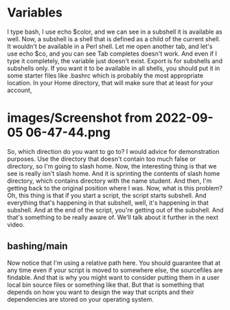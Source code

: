 # Variables
I type bash, I use echo $color,
and we can see in a subshell
it is available as well.
Now, a subshell is a shell
that is defined as a child
of the current shell.
It wouldn't be available in a Perl shell.
Let me open another tab,
and let's use echo $co,
and you can see Tab
completes doesn't work.
And even if I type it completely,
the variable just doesn't exist.
Export is for subshells
and subshells only.
If you want it to be
available in all shells,
you should put it in some
starter files like .bashrc
which is probably the
most appropriate location.
In your Home directory,
that will make sure that
at least for your account,

# images/Screenshot from 2022-09-05 06-47-44.png
So, which direction do you want to go to?
I would advice for demonstration purposes.
Use the directory that
doesn't contain too much false
or directory, so I'm going to slash home.
Now, the interesting thing is that we see
is really isn't slash home.
And it is sprinting the contents
of slash home directory,
which contains directory
with the name student.
And then, I'm getting back
to the original position
where I was.
Now, what is this problem?
Oh, this thing is that
if you start a script,
the script starts subshell.
And everything that's
happening in that subshell,
well, it's happening in that subshell.
And at the end of the script,
you're getting out of the subshell.
And that's something
to be really aware of.
We'll talk about it
further in the next video.

## bashing/main
Now notice that I'm using
a relative path here.
You should guarantee that at any time
even if your script is
moved to somewhere else,
the sourcefiles are findable.
And that is why you might want to consider
putting them in a user
local bin source files
or something like that.
But that is something that
depends on how you want to design
the way that scripts and
their dependencies are stored
on your operating system.
